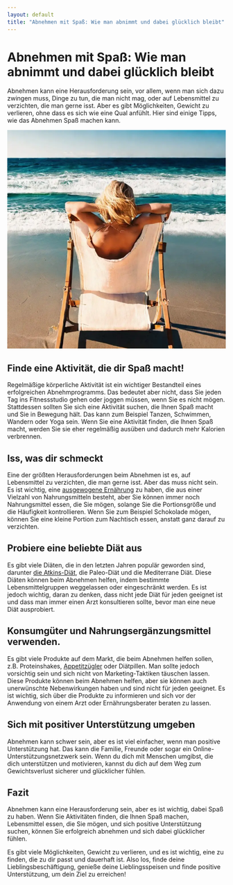 ```yaml
---
layout: default
title: "Abnehmen mit Spaß: Wie man abnimmt und dabei glücklich bleibt"
---
```


# Abnehmen mit Spaß: Wie man abnimmt und dabei glücklich bleibt

Abnehmen kann eine Herausforderung sein, vor allem, wenn man sich dazu zwingen muss, Dinge zu tun, die man nicht mag, oder auf Lebensmittel zu verzichten, die man gerne isst. Aber es gibt Möglichkeiten, Gewicht zu verlieren, ohne dass es sich wie eine Qual anfühlt. Hier sind einige Tipps, wie das Abnehmen Spaß machen kann.

![Schlanke Frau am Strand im Bikini](/assets/images/beach-blonde.webp "Schlanke Frau am Strand im Bikini")

## Finde eine Aktivität, die dir Spaß macht!

Regelmäßige körperliche Aktivität ist ein wichtiger Bestandteil eines erfolgreichen Abnehmprogramms. Das bedeutet aber nicht, dass Sie jeden Tag ins Fitnessstudio gehen oder joggen müssen, wenn Sie es nicht mögen. Stattdessen sollten Sie sich eine Aktivität suchen, die Ihnen Spaß macht und Sie in Bewegung hält. Das kann zum Beispiel Tanzen, Schwimmen, Wandern oder Yoga sein. Wenn Sie eine Aktivität finden, die Ihnen Spaß macht, werden Sie sie eher regelmäßig ausüben und dadurch mehr Kalorien verbrennen.

## Iss, was dir schmeckt

Eine der größten Herausforderungen beim Abnehmen ist es, auf Lebensmittel zu verzichten, die man gerne isst. Aber das muss nicht sein. Es ist wichtig, eine [ausgewogene Ernährung](https://nicbastelt.com/gekocht/fruechtedrinks-mit-kraeutern "Rezept: Fruchtgetränk mit Kräutern") zu haben, die aus einer Vielzahl von Nahrungsmitteln besteht, aber Sie können immer noch Nahrungsmittel essen, die Sie mögen, solange Sie die Portionsgröße und die Häufigkeit kontrollieren. Wenn Sie zum Beispiel Schokolade mögen, können Sie eine kleine Portion zum Nachtisch essen, anstatt ganz darauf zu verzichten.

## Probiere eine beliebte Diät aus

Es gibt viele Diäten, die in den letzten Jahren populär geworden sind, darunter [die Atkins-Diät](https://abnehmtipps.at/tipp/die-atkins-diaet), die Paleo-Diät und die Mediterrane Diät. Diese Diäten können beim Abnehmen helfen, indem bestimmte Lebensmittelgruppen weggelassen oder eingeschränkt werden. Es ist jedoch wichtig, daran zu denken, dass nicht jede Diät für jeden geeignet ist und dass man immer einen Arzt konsultieren sollte, bevor man eine neue Diät ausprobiert.

## Konsumgüter und Nahrungsergänzungsmittel verwenden.

Es gibt viele Produkte auf dem Markt, die beim Abnehmen helfen sollen, z.B. Proteinshakes, [Appetitzügler](https://abnehmtipps.at/tipp/10-fragen-antworten-xenical "10 Fragen und Antworten zu Xenical") oder Diätpillen. Man sollte jedoch vorsichtig sein und sich nicht von Marketing-Taktiken täuschen lassen. Diese Produkte können beim Abnehmen helfen, aber sie können auch unerwünschte Nebenwirkungen haben und sind nicht für jeden geeignet. Es ist wichtig, sich über die Produkte zu informieren und sich vor der Anwendung von einem Arzt oder Ernährungsberater beraten zu lassen.

## Sich mit positiver Unterstützung umgeben

Abnehmen kann schwer sein, aber es ist viel einfacher, wenn man positive Unterstützung hat. Das kann die Familie, Freunde oder sogar ein Online-Unterstützungsnetzwerk sein. Wenn du dich mit Menschen umgibst, die dich unterstützen und motivieren, kannst du dich auf dem Weg zum Gewichtsverlust sicherer und glücklicher fühlen.

## Fazit

Abnehmen kann eine Herausforderung sein, aber es ist wichtig, dabei Spaß zu haben. Wenn Sie Aktivitäten finden, die Ihnen Spaß machen, Lebensmittel essen, die Sie mögen, und sich positive Unterstützung suchen, können Sie erfolgreich abnehmen und sich dabei glücklicher fühlen.

Es gibt viele Möglichkeiten, Gewicht zu verlieren, und es ist wichtig, eine zu finden, die zu dir passt und dauerhaft ist. Also los, finde deine Lieblingsbeschäftigung, genieße deine Lieblingsspeisen und finde positive Unterstützung, um dein Ziel zu erreichen!

